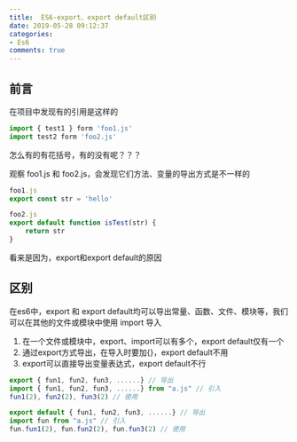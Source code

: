 ```yaml
---
title:  ES6-export、export default区别
date: 2019-05-28 09:12:37
categories:
- Es6
comments: true
---
```


## 前言

在项目中发现有的引用是这样的

```javascript
import { test1 } form 'foo1.js'
import test2 form 'foo2.js'
```

怎么有的有花括号，有的没有呢？？？

<!-- more -->

观察 foo1.js 和 foo2.js，会发现它们方法、变量的导出方式是不一样的


```javascript
foo1.js
export const str = 'hello'

foo2.js
export default function isTest(str) {
    return str
}
```
看来是因为，export和export default的原因



## 区别

在es6中，export 和 export default均可以导出常量、函数、文件、模块等，我们可以在其他的文件或模块中使用 import 导入

1. 在一个文件或模块中，export、import可以有多个，export default仅有一个
1. 通过export方式导出，在导入时要加{}，export default不用
1. export可以直接导出变量表达式，export default不行

```js
export { fun1, fun2, fun3, ......} // 导出
import { fun1, fun2, fun3, ......} from "a.js" // 引入
fun1(2), fun2(2), fun3(2) // 使用

export default { fun1, fun2, fun3, ......} // 导出
import fun from "a.js" // 引入
fun.fun1(2), fun.fun2(2), fun.fun3(2) // 使用
```


